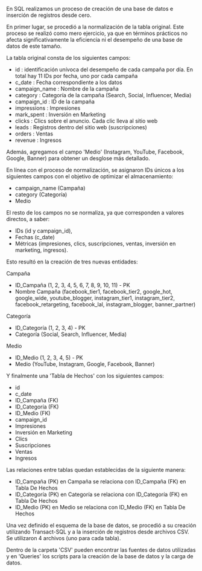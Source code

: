 En SQL realizamos un proceso de creación de una base de datos e inserción de registros desde cero.

En primer lugar, se procedió a la normalización de la tabla original. Este proceso se realizó como mero ejercicio, ya que en términos prácticos no afecta significativamente la eficiencia ni el desempeño de una base de datos de este tamaño.

La tabla original consta de los siguientes campos:
- id : identificación unívoca del desempeño de cada campaña por día. En total hay 11 IDs por fecha, uno por cada campaña
- c_date : Fecha correspondiente a los datos
- campaign_name : Nombre de la campaña
- category : Categoría de la campaña (Search, Social, Influencer, Media)
- campaign_id : ID de la campaña
- impressions : Impresiones
- mark_spent : Inversión en Marketing
- clicks : Clics sobre el anuncio. Cada clic lleva al sitio web
- leads : Registros dentro del sitio web (suscripciones)
- orders : Ventas
- revenue : Ingresos

Además, agregamos el campo 'Medio' (Instagram, YouTube, Facebook, Google, Banner) para obtener un desglose más detallado.

En línea con el proceso de normalización, se asignaron IDs únicos a los siguientes campos con el objetivo de optimizar el almacenamiento:
- campaign_name (Campaña)
- category (Categoría)
- Medio

El resto de los campos no se normaliza, ya que corresponden a valores directos, a saber:
- IDs (id y campaign_id),
- Fechas (c_date)
- Métricas (impresiones, clics, suscripciones, ventas, inversión en marketing, ingresos).

Esto resultó en la creación de tres nuevas entidades:

Campaña
- ID_Campaña (1, 2, 3, 4, 5, 6, 7, 8, 9, 10, 11) - PK
- Nombre Campaña (facebook_tier1, facebook_tier2, google_hot, google_wide, youtube_blogger, instagram_tier1, instagram_tier2, facebook_retargeting, facebook_lal, instagram_blogger, banner_partner)

Categoría
- ID_Categoría (1, 2, 3, 4) - PK
- Categoría (Social, Search, Influencer, Media)

Medio
- ID_Medio (1, 2, 3, 4, 5) - PK
- Medio (YouTube, Instagram, Google, Facebook, Banner)

Y finalmente una 'Tabla de Hechos' con los siguientes campos:
- id
- c_date
- ID_Campaña (FK)
- ID_Categoría (FK)
- ID_Medio (FK)
- campaign_id
- Impresiones
- Inversión en Marketing
- Clics
- Suscripciones
- Ventas
- Ingresos

Las relaciones entre tablas quedan establecidas de la siguiente manera:
- ID_Campaña (PK) en Campaña se relaciona con ID_Campaña (FK) en Tabla De Hechos
- ID_Categoría (PK) en Categoría se relaciona con ID_Categoría (FK) en Tabla De Hechos
- ID_Medio (PK) en Medio se relaciona con ID_Medio (FK) en Tabla De Hechos

Una vez definido el esquema de la base de datos, se procedió a su creación utilizando Transact-SQL y a la inserción de registros desde archivos CSV. Se utilizaron 4 archivos (uno para cada tabla).

Dentro de la carpeta 'CSV' pueden encontrar las fuentes de datos utilizadas y en 'Queries' los scripts para la creación de la base de datos y la carga de datos.

